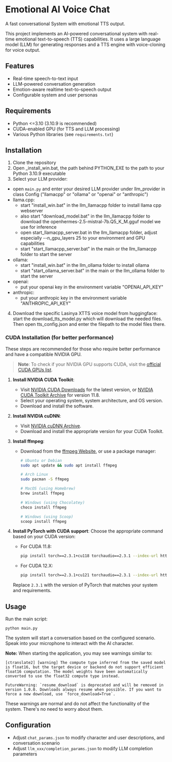# Emotional AI Voice Chat 

A fast conversational System with emotional TTS output.

This project implements an AI-powered conversational system with real-time emotional text-to-speech (TTS) capabilities. It uses a large language model (LLM) for generating responses and a TTS engine with voice-cloning for voice output.

## Features

- Real-time speech-to-text input
- LLM-powered conversation generation
- Emotion-aware realtime text-to-speech output
- Configurable system and user personas

## Requirements

- Python <=3.10 (3.10.9 is recommended)
- CUDA-enabled GPU (for TTS and LLM processing)
- Various Python libraries (see `requirements.txt`)

## Installation

1. Clone the repository
2. Open _install_win.bat, the path behind PYTHON_EXE to the path to your Python 3.10.9 executable
3. Select your LLM provider:
  - open `main.py` and enter your desired LLM provider under llm_provider in class Config ("llamacpp" or "ollama" or "openai" or "anthropic")
  - llama.cpp:
    - start "install_win.bat" in the llm_llamacpp folder to install llama cpp webserver
    - also start "download_model.bat" in the llm_llamacpp folder to download the openhermes-2.5-mistral-7b.Q5_K_M.gguf model we use for inference
    - open start_llamacpp_server.bat in the llm_llamacpp folder, adjust especially --n_gpu_layers 25 to your environment and GPU capabilities
    - start "start_llamacpp_server.bat" in the main or the llm_llamacpp folder to start the server
  - ollama:
    - start "install_win.bat" in the llm_ollama folder to install ollama
    - start "start_ollama_server.bat" in the main or the llm_ollama folder to start the server
  - openai:
    - put your openai key in the environment variable "OPENAI_API_KEY"
  - anthropic:
    - put your anthropic key in the environment variable "ANTHROPIC_API_KEY" 
4. Download the specific Lasinya XTTS voice model from huggingface: start the download_tts_model.py which will download the needed files.
  Then open tts_config.json and enter the filepath to the model files there.

### CUDA Installation (for better performance)

These steps are recommended for those who require better performance and have a compatible NVIDIA GPU.

> **Note**: To check if your NVIDIA GPU supports CUDA, visit the [official CUDA GPUs list](https://developer.nvidia.com/cuda-gpus).

1. **Install NVIDIA CUDA Toolkit**:
   - Visit [NVIDIA CUDA Downloads](https://developer.nvidia.com/cuda-downloads) for the latest version, or [NVIDIA CUDA Toolkit Archive](https://developer.nvidia.com/cuda-11-8-0-download-archive) for version 11.8.
   - Select your operating system, system architecture, and OS version.
   - Download and install the software.

2. **Install NVIDIA cuDNN**:
   - Visit [NVIDIA cuDNN Archive](https://developer.nvidia.com/rdp/cudnn-archive).
   - Download and install the appropriate version for your CUDA Toolkit.

3. **Install ffmpeg**:
   - Download from the [ffmpeg Website](https://ffmpeg.org/download.html), or use a package manager:
     ```bash
     # Ubuntu or Debian
     sudo apt update && sudo apt install ffmpeg

     # Arch Linux
     sudo pacman -S ffmpeg

     # MacOS (using Homebrew)
     brew install ffmpeg

     # Windows (using Chocolatey)
     choco install ffmpeg

     # Windows (using Scoop)
     scoop install ffmpeg
     ```

4. **Install PyTorch with CUDA support**:
   Choose the appropriate command based on your CUDA version:

   - For CUDA 11.8:
     ```bash
     pip install torch==2.3.1+cu118 torchaudio==2.3.1 --index-url https://download.pytorch.org/whl/cu118
     ```

   - For CUDA 12.X:
     ```bash
     pip install torch==2.3.1+cu121 torchaudio==2.3.1 --index-url https://download.pytorch.org/whl/cu121
     ```

   Replace `2.3.1` with the version of PyTorch that matches your system and requirements.

## Usage

Run the main script:

```
python main.py
```

The system will start a conversation based on the configured scenario. Speak into your microphone to interact with the AI character.

**Note:** When starting the application, you may see warnings similar to:

```
[ctranslate2] [warning] The compute type inferred from the saved model is float16, but the target device or backend do not support efficient float16 computation. The model weights have been automatically converted to use the float32 compute type instead.

FutureWarning: `resume_download` is deprecated and will be removed in version 1.0.0. Downloads always resume when possible. If you want to force a new download, use `force_download=True`.
```

These warnings are normal and do not affect the functionality of the system. There's no need to worry about them.


## Configuration

- Adjust `chat_params.json` to modify character and user descriptions, and conversation scenario
- Adjust `llm_xxx/completion_params.json` to modify LLM completion parameters
